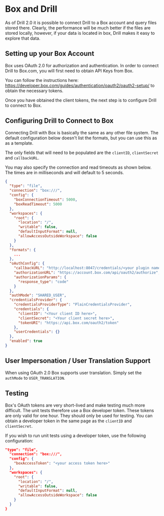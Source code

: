 # Box and Drill
As of Drill 2.0 it is possible to connect Drill to a Box account and query files stored there.  Clearly, the performance will be much better if the files are stored  locally, however, if your data is located in box, Drill makes it easy to explore that data.

## Setting up your Box Account
Box uses OAuth 2.0 for authorization and authentication. In order to connect Drill to Box.com, you will first need to obtain API Keys from Box.

You can follow the instructions here: https://developer.box.com/guides/authentication/oauth2/oauth2-setup/ to obtain the necessary tokens.

Once you have obtained the client tokens, the next step is to configure Drill to connect to Box.

## Configuring Drill to Connect to Box
Connecting Drill with Box is basically the same as any other file system.  The default configuration below doesn't list the formats, but you can use this as as a template.

The only fields that will need to be populated are the `clientID`, `clientSecret` and `callbackURL`.

You may also specify the connection and read timeouts as shown below.  The times are in milliseconds and will default to 5 seconds.


```json
{
  "type": "file",
  "connection": "box:///",
  "config": {
    "boxConnectionTimeout": 5000,
    "boxReadTimeout": 5000
  },
  "workspaces": {
    "root": {
      "location": "/",
      "writable": false,
      "defaultInputFormat": null,
      "allowAccessOutsideWorkspace": false
    }
  },
  "formats": {
    ...
  },
  "oAuthConfig": {
    "callbackURL": "http://localhost:8047/credentials/<your plugin name>/update_oauth2_authtoken",
    "authorizationURL": "https://account.box.com/api/oauth2/authorize",
    "authorizationParams": {
      "response_type": "code"
    }
  },
  "authMode": "SHARED_USER",
  "credentialsProvider": {
    "credentialsProviderType": "PlainCredentialsProvider",
    "credentials": {
      "clientID": "<Your client ID here>",
      "clientSecret": "<Your client secret here>",
      "tokenURI": "https://api.box.com/oauth2/token"
    },
    "userCredentials": {}
  },
  "enabled": true
}

```

## User Impersonation / User Translation Support
When using OAuth 2.0 Box supports user translation.  Simply set the `authMode` to `USER_TRANSLATION`.

## Testing
Box's OAuth tokens are very short-lived and make testing much more difficult. The unit tests therefore use a Box developer token.  These tokens are only valid for one hour.  They should only be used for testing.  You can obtain a developer token in the same page as the `clientID` and `clientSecret`.

If you wish to run unit tests using a developer token, use the following configuration:

```json
"type": "file",
  "connection": "box:///",
  "config": {
    "boxAccessToken": "<your access token here>"
  },
  "workspaces": {
    "root": {
      "location": "/",
      "writable": false,
      "defaultInputFormat": null,
      "allowAccessOutsideWorkspace": false
    }
  }
}
```

